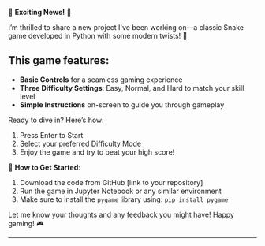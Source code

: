 <div>
<p>🚀 <strong>Exciting News!</strong> 🚀</p>
<p>I’m thrilled to share a new project I've been working on—a classic Snake game developed in Python with some modern twists! 🐍</p>
<h2>This game features:</h2>
<ul>
<li>
<strong>Basic Controls</strong> for a seamless gaming experience</li>
<li>
<strong>Three Difficulty Settings</strong>: Easy, Normal, and Hard to match your skill level</li>
<li>
<strong>Simple Instructions</strong> on-screen to guide you through gameplay</li>
</ul>
<p>Ready to dive in? Here’s how:</p>
<ol>
<li>Press Enter to Start</li>
<li>Select your preferred Difficulty Mode</li>
<li>Enjoy the game and try to beat your high score!</li>
</ol>
<p>🔧 <strong>How to Get Started</strong>:</p>
<ol>
<li>Download the code from GitHub [link to your repository]</li>
<li>Run the game in Jupyter Notebook or any similar environment</li>
<li>Make sure to install the <code>pygame</code> library using: <code>pip install pygame</code>
</li>
</ol>
<p>Let me know your thoughts and any feedback you might have! Happy gaming! 🎮</p>
<hr>
</div>
